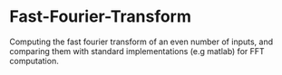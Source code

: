 # Fast-Fourier-Transform
Computing the fast fourier transform of an even number of inputs, and comparing them with standard implementations (e.g matlab) for FFT computation.
